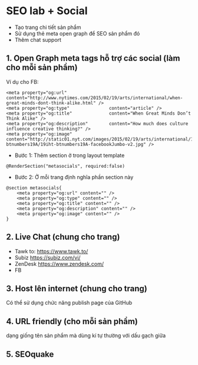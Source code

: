 # SEO lab + Social

* Tạo trang chi tiết sản phẩm
* Sử dụng thẻ meta open graph để SEO sản phẩm đó
* Thêm chat support

## 1. Open Graph meta tags hỗ trợ các social (làm cho mỗi sản phẩm)
Ví dụ cho FB:
```
<meta property="og:url"                content="http://www.nytimes.com/2015/02/19/arts/international/when-great-minds-dont-think-alike.html" />
<meta property="og:type"               content="article" />
<meta property="og:title"              content="When Great Minds Don’t Think Alike" />
<meta property="og:description"        content="How much does culture influence creative thinking?" />
<meta property="og:image"              content="http://static01.nyt.com/images/2015/02/19/arts/international/19iht-btnumbers19A/19iht-btnumbers19A-facebookJumbo-v2.jpg" />
```

* Bước 1: Thêm section ở trong layout template
```
@RenderSection("metasocials", required:false)
```

* Bước 2: Ở mỗi trang định nghĩa phần section này
```
@section metasocials{
	<meta property="og:url" content="" />
	<meta property="og:type" content="" />
	<meta property="og:title" content="" />
	<meta property="og:description" content="" />
	<meta property="og:image" content="" />
}
```

## 2. Live Chat (chung cho trang)
* Tawk to: https://www.tawk.to/
* Subiz https://subiz.com/vi/
* ZenDesk https://www.zendesk.com/
* FB

## 3. Host lên internet (chung cho trang)
Có thể sử dụng chức năng publish page của GitHub


## 4. URL friendly (cho mỗi sản phẩm)
dạng giống tên sản phẩm mà dùng kí tự thường với dấu gạch giữa

## 5. SEOquake
